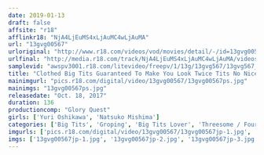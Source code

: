 ```yaml
---
date: 2019-01-13
draft: false
affsite: "r18"
afflinkr18: "NjA4LjEuMS4xLjAuMC4wLjAuMA"
url: "13gvg00567"
urloriginal: "http://www.r18.com/videos/vod/movies/detail/-/id=13gvg00567"
urlfinal: "http://media.r18.com/track/NjA4LjEuMS4xLjAuMC4wLjAuMA/videos/vod/movies/detail/-/id=13gvg00567"
samplevid: "awspv3001.r18.com/litevideo/freepv/1/13g/13gvg567/13gvg567_dmb_w.mp4"
title: "Clothed Big Tits Guaranteed To Make You Look Twice Tits No Nice, You'll Know Even When They're Covered In Clothes Yuri Oshikawa & Natsuko Mishima"
mainimgurl: "pics.r18.com/digital/video/13gvg00567/13gvg00567ps.jpg"
mainimgs: "13gvg00567ps.jpg"
releasedate: "Oct. 18, 2017"
duration: 136
productioncomp: "Glory Quest"
girls: ['Yuri Oshikawa', 'Natsuko Mishima']
categories: ['Big Tits', 'Groping', 'Big Tits Lover', 'Threesome / Foursome', 'Hi-Def']
imgurls: ['pics.r18.com/digital/video/13gvg00567/13gvg00567jp-1.jpg', 'pics.r18.com/digital/video/13gvg00567/13gvg00567jp-2.jpg', 'pics.r18.com/digital/video/13gvg00567/13gvg00567jp-3.jpg', 'pics.r18.com/digital/video/13gvg00567/13gvg00567jp-4.jpg', 'pics.r18.com/digital/video/13gvg00567/13gvg00567jp-5.jpg', 'pics.r18.com/digital/video/13gvg00567/13gvg00567jp-6.jpg', 'pics.r18.com/digital/video/13gvg00567/13gvg00567jp-7.jpg', 'pics.r18.com/digital/video/13gvg00567/13gvg00567jp-8.jpg', 'pics.r18.com/digital/video/13gvg00567/13gvg00567jp-9.jpg', 'pics.r18.com/digital/video/13gvg00567/13gvg00567jp-10.jpg', 'pics.r18.com/digital/video/13gvg00567/13gvg00567jp-11.jpg', 'pics.r18.com/digital/video/13gvg00567/13gvg00567jp-12.jpg', 'pics.r18.com/digital/video/13gvg00567/13gvg00567jp-13.jpg', 'pics.r18.com/digital/video/13gvg00567/13gvg00567jp-14.jpg', 'pics.r18.com/digital/video/13gvg00567/13gvg00567jp-15.jpg', 'pics.r18.com/digital/video/13gvg00567/13gvg00567jp-16.jpg', 'pics.r18.com/digital/video/13gvg00567/13gvg00567jp-17.jpg', 'pics.r18.com/digital/video/13gvg00567/13gvg00567jp-18.jpg', 'pics.r18.com/digital/video/13gvg00567/13gvg00567jp-19.jpg', 'pics.r18.com/digital/video/13gvg00567/13gvg00567jp-20.jpg']
imgs: ['13gvg00567jp-1.jpg', '13gvg00567jp-2.jpg', '13gvg00567jp-3.jpg', '13gvg00567jp-4.jpg', '13gvg00567jp-5.jpg', '13gvg00567jp-6.jpg', '13gvg00567jp-7.jpg', '13gvg00567jp-8.jpg', '13gvg00567jp-9.jpg', '13gvg00567jp-10.jpg', '13gvg00567jp-11.jpg', '13gvg00567jp-12.jpg', '13gvg00567jp-13.jpg', '13gvg00567jp-14.jpg', '13gvg00567jp-15.jpg', '13gvg00567jp-16.jpg', '13gvg00567jp-17.jpg', '13gvg00567jp-18.jpg', '13gvg00567jp-19.jpg', '13gvg00567jp-20.jpg']
---
```

